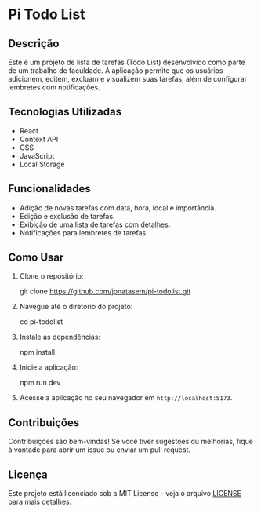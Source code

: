# Pi Todo List

## Descrição
Este é um projeto de lista de tarefas (Todo List) desenvolvido como parte de um trabalho de faculdade. A aplicação permite que os usuários adicionem, editem, excluam e visualizem suas tarefas, além de configurar lembretes com notificações.

## Tecnologias Utilizadas
- React
- Context API
- CSS
- JavaScript
- Local Storage

## Funcionalidades
- Adição de novas tarefas com data, hora, local e importância.
- Edição e exclusão de tarefas.
- Exibição de uma lista de tarefas com detalhes.
- Notificações para lembretes de tarefas.

## Como Usar
1. Clone o repositório:

   git clone https://github.com/jonatasem/pi-todolist.git
   
2. Navegue até o diretório do projeto:

   cd pi-todolist
   
3. Instale as dependências:

   npm install
   
4. Inicie a aplicação:

   npm run dev
   
5. Acesse a aplicação no seu navegador em `http://localhost:5173`.

## Contribuições
Contribuições são bem-vindas! Se você tiver sugestões ou melhorias, fique à vontade para abrir um issue ou enviar um pull request.

## Licença
Este projeto está licenciado sob a MIT License - veja o arquivo [LICENSE](LICENSE) para mais detalhes.
